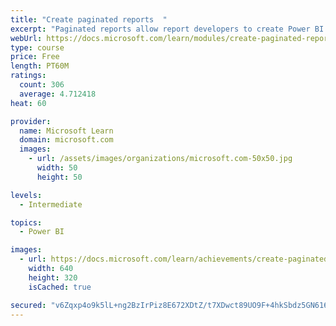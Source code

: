 ```yaml
---
title: "Create paginated reports  "
excerpt: "Paginated reports allow report developers to create Power BI artifacts that have tightly controlled rendering requirements. Paginated reports are ideal for creating sales invoices, receipts, purchase orders, and tabular data. This module will teach you how to create reports, add parameters, and work with tables and charts in paginated reports."
webUrl: https://docs.microsoft.com/learn/modules/create-paginated-reports-power-bi/
type: course
price: Free
length: PT60M
ratings:
  count: 306
  average: 4.712418
heat: 60

provider:
  name: Microsoft Learn
  domain: microsoft.com
  images:
    - url: /assets/images/organizations/microsoft.com-50x50.jpg
      width: 50
      height: 50

levels:
  - Intermediate

topics:
  - Power BI

images:
  - url: https://docs.microsoft.com/learn/achievements/create-paginated-reports-power-bi-social.png
    width: 640
    height: 320
    isCached: true

secured: "v6Zqxp4o9k5lL+ng2BzIrPiz8E672XDtZ/t7XDwct89UO9F+4hkSbdz5GN616/I52Ao73JBwMWyyfowwRICQ1XafvaArh41E1fQoXk5Gq6mFbbehSGtXe3jGiXkt0Cbirh7gQ1yh9rfegWiGPrTgtP0oFQXYuZjXipdbNjcm+Zx4C4Z5jF8ZN1tA6cWXt85zoQtFAMK5otn+6O3ntU3WVZ1hjJB3iV6lfF6puV4vjjvFlCQO0yP6QwJayuL3HV4QZmbEgcjZdKMnTKVFkt58Jn4Bm91ogGCnsaNl4VDlXy/WJIOl9Y4O9KhWQI95R7OxWFSvJI6S8T5SJiR5NI72/yFS7XG0SC0+Akenmuhwf+LCOgMb6S0+thz6ZZRSE+mqcuhqhS47sy2/1piT/SSzZLqiudkupVoJBKXsSaIQeYs=;7V8kr4svnIEG7sToAWX/Aw=="
---
```


